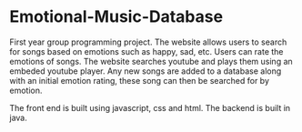 # Emotional-Music-Database
First year group programming project. The website allows users to search for songs based on emotions such as happy, sad, etc. Users can rate the emotions of songs. The website searches youtube and plays them using an embeded youtube player. Any new songs are added to a database along with an initial emotion rating, these song can then be searched for by emotion.

The front end is built using javascript, css and html. The backend is built in java.
